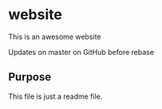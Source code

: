 # website
This is an awesome website


Updates on master on GitHub before rebase

## Purpose

This file is just a readme file.
